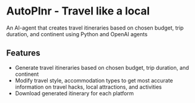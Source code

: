 # AutoPlnr - Travel like a local

An AI-agent that creates travel itineraries based on chosen budget, trip duration, and continent using Python and OpenAI agents

## Features

- Generate travel itineraries based on chosen budget, trip duration, and continent
- Modify travel style, accommodation types to get most accurate information on travel hacks, local attractions, and activities
- Download generated itinerary for each platform
